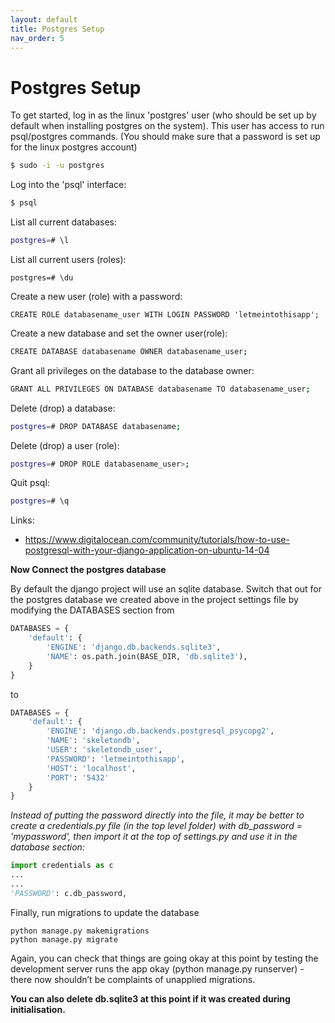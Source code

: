 ```yaml
---
layout: default
title: Postgres Setup
nav_order: 5
---
```


# Postgres Setup

To get started, log in as the linux 'postgres' user (who should be set up by default when installing postgres on the system). This user has access to run psql/postgres commands. (You should make sure that a password is set up for the linux postgres account)

``` bash
$ sudo -i -u postgres
```

Log into the 'psql' interface:

``` bash
$ psql
```

List all current databases:

``` bash
postgres=# \l
```

List all current users (roles):

```
postgres=# \du
```

Create a new user (role) with a password:

```
CREATE ROLE databasename_user WITH LOGIN PASSWORD 'letmeintothisapp';
```

Create a new database and set the owner user(role):

``` bash
CREATE DATABASE databasename OWNER databasename_user;
```

Grant all privileges on the database to the database owner:

``` bash
GRANT ALL PRIVILEGES ON DATABASE databasename TO databasename_user;
```

Delete (drop) a database:

``` bash
postgres=# DROP DATABASE databasename;
```

Delete (drop) a user (role):

``` bash
postgres=# DROP ROLE databasename_user>;
```

Quit psql:

``` bash
postgres=# \q
```

Links:
* https://www.digitalocean.com/community/tutorials/how-to-use-postgresql-with-your-django-application-on-ubuntu-14-04



__Now Connect the postgres database__

By default the django project will use an sqlite database. Switch that out for the postgres database we created above in the project settings file by modifying the DATABASES section from

``` python
DATABASES = {
    'default': {
        'ENGINE': 'django.db.backends.sqlite3',
        'NAME': os.path.join(BASE_DIR, 'db.sqlite3'),
    }
}
```

to

``` python
DATABASES = {
    'default': {
        'ENGINE': 'django.db.backends.postgresql_psycopg2',
        'NAME': 'skeletondb',
        'USER': 'skeletondb_user',
        'PASSWORD': 'letmeintothisapp',
        'HOST': 'localhost',
        'PORT': '5432'
    }
}
```

_Instead of putting the password directly into the file, it may be better to create a credentials.py file (in the top level folder) with db_password = 'mypassword', then import it at the top of settings.py and use it in the database section:_

``` python
import credentials as c
...
...
'PASSWORD': c.db_password,
```

Finally, run migrations to update the database

```
python manage.py makemigrations
python manage.py migrate
```

Again, you can check that things are going okay at this point by testing the development server runs the app okay (python manage.py runserver) - there now shouldn’t be complaints of unapplied migrations. 

__You can also delete db.sqlite3 at this point if it was created during initialisation.__